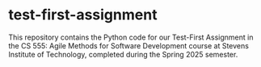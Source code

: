 # test-first-assignment
This repository contains the Python code for our Test-First Assignment in the CS 555: Agile Methods for Software Development course at Stevens Institute of Technology, completed during the Spring 2025 semester.
